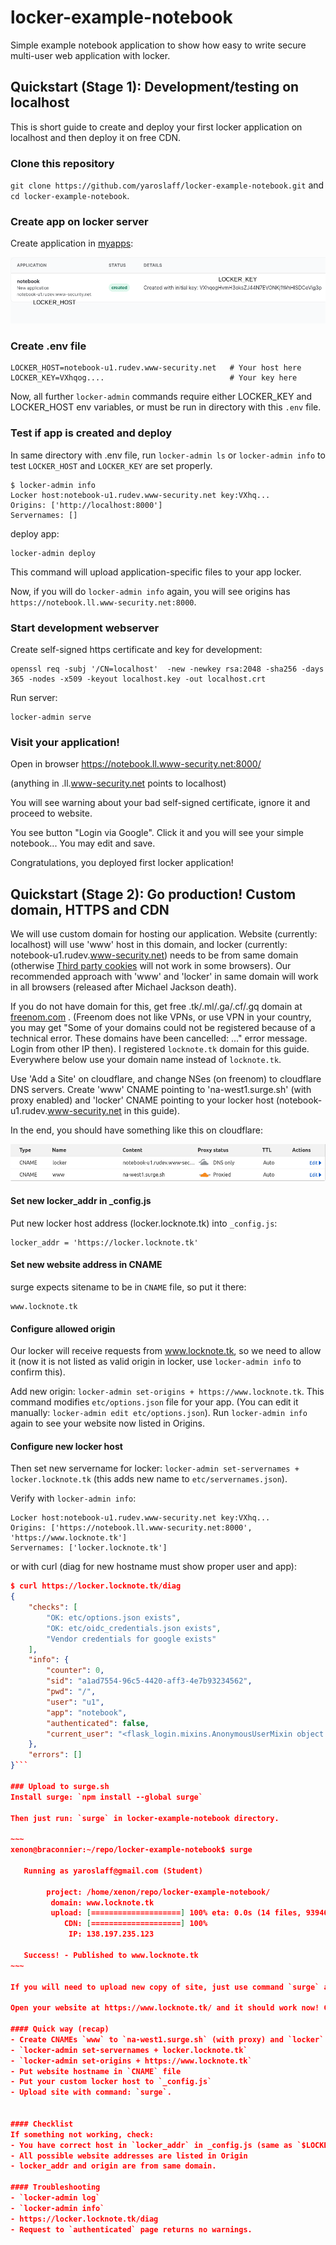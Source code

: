 # locker-example-notebook

Simple example notebook application to show how easy to write secure multi-user web application with locker.

## Quickstart (Stage 1): Development/testing on localhost

This is short guide to create and deploy your first locker application on localhost and then deploy it on free CDN. 

### Clone this repository
`git clone https://github.com/yaroslaff/locker-example-notebook.git` and `cd locker-example-notebook`.

### Create app on locker server 
Create application in [myapps](https://myapps.www-security.com):

![Image of locker myapps dashboard](readme/lockerhostkey.png)

### Create .env file
~~~shell
LOCKER_HOST=notebook-u1.rudev.www-security.net   # Your host here
LOCKER_KEY=VXhqog....                            # Your key here
~~~

Now, all further `locker-admin` commands require either LOCKER_KEY and LOCKER_HOST env variables, or must be run in directory with this `.env` file.

### Test if app is created and deploy
In same directory with .env file, run `locker-admin ls` or `locker-admin info` to test `LOCKER_HOST` and `LOCKER_KEY` are set properly. 

~~~
$ locker-admin info
Locker host:notebook-u1.rudev.www-security.net key:VXhq...
Origins: ['http://localhost:8000']
Servernames: []
~~~

deploy app:
~~~
locker-admin deploy
~~~
This command will upload application-specific files to your app locker.

Now, if you will do `locker-admin info` again, you will see origins has `https://notebook.ll.www-security.net:8000`.


### Start development webserver
Create self-signed https certificate and key for development:
~~~
openssl req -subj '/CN=localhost'  -new -newkey rsa:2048 -sha256 -days 365 -nodes -x509 -keyout localhost.key -out localhost.crt
~~~

Run server:
~~~
locker-admin serve
~~~

### Visit your application!
Open in browser
https://notebook.ll.www-security.net:8000/

(anything in .ll.www-security.net points to localhost)

You will see warning about your bad self-signed certificate, ignore it and proceed to website.

You see button "Login via Google". Click it and you will see your simple notebook... You may edit and save.  

Congratulations, you deployed first locker application!



## Quickstart (Stage 2): Go production! Custom domain, HTTPS and CDN

We will use custom domain for hosting our application. Website (currently: localhost) will use 'www' host in this domain, and locker (currently: notebook-u1.rudev.www-security.net) needs to be from same domain (otherwise [Third party cookies](https://cookie-script.com/all-you-need-to-know-about-third-party-cookies.html) will not work in some browsers). Our recommended approach with 'www' and 'locker' in same domain will work in all browsers (released after Michael Jackson death).

If you do not have domain for this, get free .tk/.ml/.ga/.cf/.gq domain at [freenom.com](https://freenom.com/) . (Freenom does not like VPNs, or use VPN in your country, you may get "Some of your domains could not be registered because of a technical error. These domains have been cancelled: ..." error message. Login from other IP then). I registered `locknote.tk` domain for this guide. Everywhere below use your domain name instead of `locknote.tk`.

Use 'Add a Site' on cloudflare, and change NSes (on freenom) to cloudflare DNS servers. Create 'www' CNAME pointing to 'na-west1.surge.sh' (with proxy enabled) and 'locker' CNAME pointing to your locker host (notebook-u1.rudev.www-security.net in this guide).

In the end, you should have something like this on cloudflare: 

![settings CNAME to surge on cloudflare](readme/cloudflare-locker-cname.png)

#### Set new locker_addr in _config.js

Put new locker host address (locker.locknote.tk) into `_config.js`:
~~~
locker_addr = 'https://locker.locknote.tk'
~~~

#### Set new website address in CNAME
surge expects sitename to be in `CNAME` file, so put it there:
~~~
www.locknote.tk
~~~

#### Configure allowed origin

Our locker will receive requests from www.locknote.tk, so we need to allow it (now it is not listed as valid origin in locker, use `locker-admin info` to confirm this).

Add new origin: `locker-admin set-origins + https://www.locknote.tk`. This command modifies `etc/options.json` file for your app. (You can edit it manually: `locker-admin edit etc/options.json`). Run `locker-admin info` again to see your website now listed in Origins.

#### Configure new locker host

Then set new servername for locker: `locker-admin set-servernames + locker.locknote.tk` (this adds new name to `etc/servernames.json`). 

Verify with `locker-admin info`:
~~~
Locker host:notebook-u1.rudev.www-security.net key:VXhq...
Origins: ['https://notebook.ll.www-security.net:8000', 'https://www.locknote.tk']
Servernames: ['locker.locknote.tk']
~~~

or with curl (diag for new hostname must show proper user and app):
```json
$ curl https://locker.locknote.tk/diag
{
    "checks": [
        "OK: etc/options.json exists",
        "OK: etc/oidc_credentials.json exists",
        "Vendor credentials for google exists"
    ],
    "info": {
        "counter": 0,
        "sid": "a1ad7554-96c5-4420-aff3-4e7b93234562",
        "pwd": "/",
        "user": "u1",
        "app": "notebook",
        "authenticated": false,
        "current_user": "<flask_login.mixins.AnonymousUserMixin object at 0x7f8f3c50b790>"
    },
    "errors": []
}```

### Upload to surge.sh
Install surge: `npm install --global surge`

Then just run: `surge` in locker-example-notebook directory.

~~~
xenon@braconnier:~/repo/locker-example-notebook$ surge

   Running as yaroslaff@gmail.com (Student)

        project: /home/xenon/repo/locker-example-notebook/
         domain: www.locknote.tk
         upload: [====================] 100% eta: 0.0s (14 files, 93946 bytes)
            CDN: [====================] 100%
             IP: 138.197.235.123

   Success! - Published to www.locknote.tk
~~~

If you will need to upload new copy of site, just use command `surge` again.

Open your website at https://www.locknote.tk/ and it should work now! Congratulations, you launched your first locker app. Secure, lightweight and hosted for free!

#### Quick way (recap)
- Create CNAMEs `www` to `na-west1.surge.sh` (with proxy) and `locker` to your app locker host (no proxy)
- `locker-admin set-servernames + locker.locknote.tk`
- `locker-admin set-origins + https://www.locknote.tk`
- Put website hostname in `CNAME` file
- Put your custom locker host to `_config.js`
- Upload site with command: `surge`.


#### Checklist
If something not working, check:
- You have correct host in `locker_addr` in _config.js (same as `$LOCKER_HOST` in `.env` file and in myapps)
- All possible website addresses are listed in Origin
- locker_addr and origin are from same domain.

#### Troubleshooting
- `locker-admin log`
- `locker-admin info`
- https://locker.locknote.tk/diag
- Request to `authenticated` page returns no warnings.